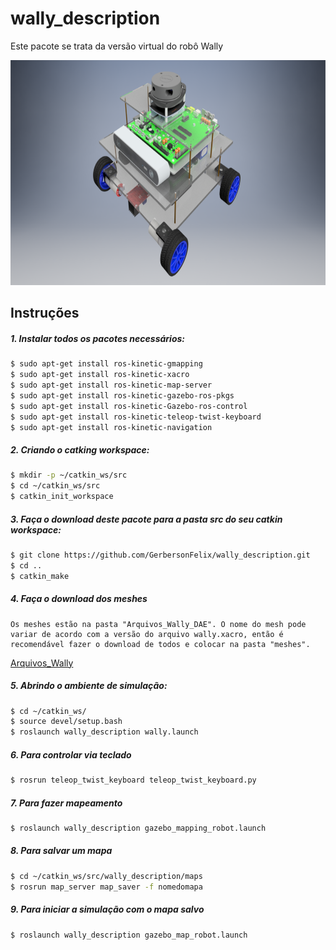 
# wally_description

Este pacote se trata da versão virtual do robô Wally

<p align="center">
    <img src="./figs/WALLY_FINAL.png" width="600" height="360" title="Wally Robot">
</p> 

## Instruções

##### 1. Instalar todos os pacotes necessários:

```sh
$ sudo apt-get install ros-kinetic-gmapping
$ sudo apt-get install ros-kinetic-xacro
$ sudo apt-get install ros-kinetic-map-server
$ sudo apt-get install ros-kinetic-gazebo-ros-pkgs
$ sudo apt-get install ros-kinetic-Gazebo-ros-control
$ sudo apt-get install ros-kinetic-teleop-twist-keyboard
$ sudo apt-get install ros-kinetic-navigation
```

##### 2. Criando o catking workspace:

```sh
$ mkdir -p ~/catkin_ws/src
$ cd ~/catkin_ws/src
$ catkin_init_workspace
```

##### 3. Faça o download deste pacote para a pasta src do seu catkin workspace:

```sh
$ git clone https://github.com/GerbersonFelix/wally_description.git
$ cd ..
$ catkin_make
```

##### 4. Faça o download dos meshes

```
Os meshes estão na pasta "Arquivos_Wally_DAE". O nome do mesh pode variar de acordo com a versão do arquivo wally.xacro, então é recomendável fazer o download de todos e colocar na pasta "meshes".
```
[Arquivos_Wally](https://drive.google.com/drive/folders/15dtH_SNdpZNfW_x2lLA208VyzPhk0Tfk?usp=sharing)

##### 5. Abrindo o ambiente de simulação:

```sh
$ cd ~/catkin_ws/
$ source devel/setup.bash
$ roslaunch wally_description wally.launch
```

##### 6. Para controlar via teclado

```sh
$ rosrun teleop_twist_keyboard teleop_twist_keyboard.py
```

##### 7. Para fazer mapeamento

```sh
$ roslaunch wally_description gazebo_mapping_robot.launch
```

##### 8. Para salvar um mapa

```sh
$ cd ~/catkin_ws/src/wally_description/maps
$ rosrun map_server map_saver -f nomedomapa
```
##### 9. Para iniciar a simulação com o mapa salvo

```sh
$ roslaunch wally_description gazebo_map_robot.launch 
```
